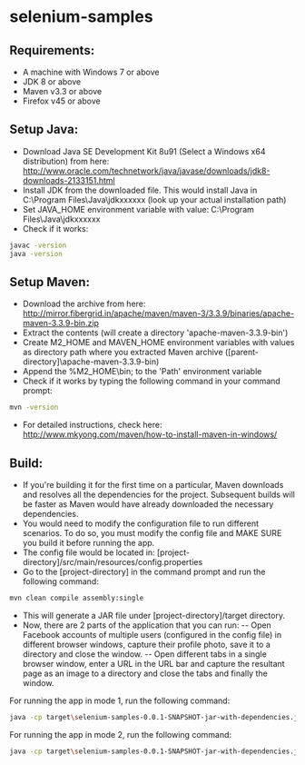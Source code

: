 # selenium-samples

## Requirements: 
- A machine with Windows 7 or above
- JDK 8 or above
- Maven v3.3 or above
- Firefox v45 or above

## Setup Java:
- Download Java SE Development Kit 8u91 (Select a Windows x64 distribution) from here: http://www.oracle.com/technetwork/java/javase/downloads/jdk8-downloads-2133151.html
- Install JDK from the downloaded file. This would install Java in C:\Program Files\Java\jdkxxxxxx (look up your actual installation path)
- Set JAVA_HOME environment variable with value: C:\Program Files\Java\jdkxxxxxx
- Check if it works:
```sh
javac -version
java -version
```

## Setup Maven:
- Download the archive from here: http://mirror.fibergrid.in/apache/maven/maven-3/3.3.9/binaries/apache-maven-3.3.9-bin.zip
- Extract the contents (will create a directory 'apache-maven-3.3.9-bin')
- Create M2_HOME and MAVEN_HOME environment variables with values as directory path where you extracted Maven archive ([parent-directory]\apache-maven-3.3.9-bin)
- Append the %M2_HOME\bin; to the 'Path' environment variable
- Check if it works by typing the following command in your command prompt:
```sh
mvn -version
```
- For detailed instructions, check here: http://www.mkyong.com/maven/how-to-install-maven-in-windows/

## Build:
- If you're building it for the first time on a particular, Maven downloads and resolves all the dependencies for the project. Subsequent builds will be faster as Maven would have already downloaded the necessary dependencies.
- You would need to modify the configuration file to run different scenarios. To do so, you must modify the config file and MAKE SURE you build it before running the app.
- The config file would be located in: [project-directory]/src/main/resources/config.properties
- Go to the [project-directory] in the command prompt and run the following command:
```sh
mvn clean compile assembly:single
```
- This will generate a JAR file under [project-directory]/target directory.
- Now, there are 2 parts of the application that you can run:
  -- Open Facebook accounts of multiple users (configured in the config file) in different browser windows, capture their profile photo, save it to a directory and close the window.
  -- Open different tabs in a single browser window, enter a URL in the URL bar and capture the resultant page as an image to a directory and close the tabs and finally the window.
  
For running the app in mode 1, run the following command:
```sh
java -cp target\selenium-samples-0.0.1-SNAPSHOT-jar-with-dependencies.jar com.amithkoujalgi.selenium.entry.Application
```

For running the app in mode 2, run the following command:
```sh
java -cp target\selenium-samples-0.0.1-SNAPSHOT-jar-with-dependencies.jar com.amithkoujalgi.selenium.entry.MultiTabbedApplication
```